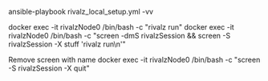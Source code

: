 ansible-playbook rivalz_local_setup.yml -vv

docker exec -it rivalzNode0 /bin/bash -c "rivalz run"
docker exec -it rivalzNode0 /bin/bash -c "screen -dmS rivalzSession && screen -S rivalzSession -X stuff 'rivalz run\n'"

Remove screen with name
docker exec -it rivalzNode0 /bin/bash -c "screen -S rivalzSession -X quit"
